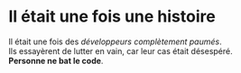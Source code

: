 # Il était une fois une histoire
Il était une fois des *développeurs complètement paumés*.  
Ils essayèrent de lutter en vain, car leur cas était désespéré.  
**Personne ne bat le code**.  